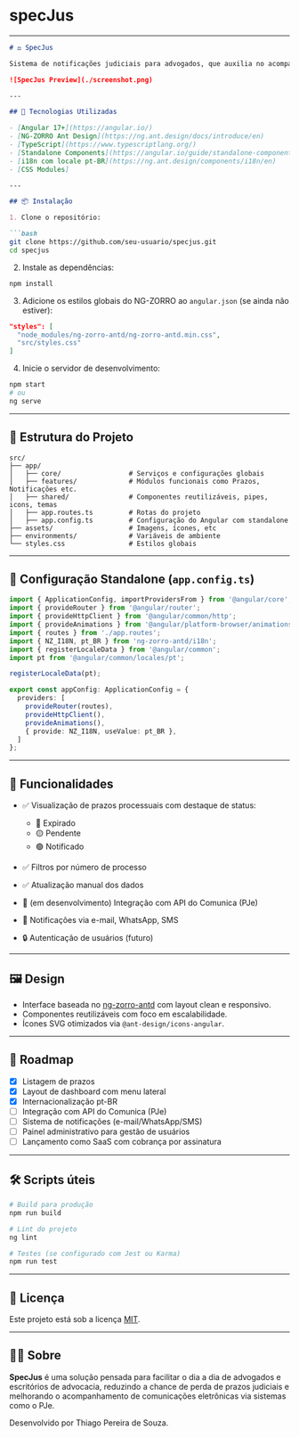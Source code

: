 # specJus
---

````markdown
# ⚖️ SpecJus

Sistema de notificações judiciais para advogados, que auxilia no acompanhamento de **prazos processuais** via uma interface web moderna e responsiva. O objetivo é evitar a perda de prazos importantes com alertas visuais e possibilidade futura de envio por WhatsApp, SMS ou e-mail.

![SpecJus Preview](./screenshot.png)

---

## 🚀 Tecnologias Utilizadas

- [Angular 17+](https://angular.io/)
- [NG-ZORRO Ant Design](https://ng.ant.design/docs/introduce/en)
- [TypeScript](https://www.typescriptlang.org/)
- [Standalone Components](https://angular.io/guide/standalone-components)
- [i18n com locale pt-BR](https://ng.ant.design/components/i18n/en)
- [CSS Modules]

---

## 📦 Instalação

1. Clone o repositório:

```bash
git clone https://github.com/seu-usuario/specjus.git
cd specjus
````

2. Instale as dependências:

```bash
npm install
```

3. Adicione os estilos globais do NG-ZORRO ao `angular.json` (se ainda não estiver):

```json
"styles": [
  "node_modules/ng-zorro-antd/ng-zorro-antd.min.css",
  "src/styles.css"
]
```

4. Inicie o servidor de desenvolvimento:

```bash
npm start
# ou
ng serve
```

---

## 🧠 Estrutura do Projeto

```
src/
├── app/
│   ├── core/                 # Serviços e configurações globais
│   ├── features/             # Módulos funcionais como Prazos, Notificações etc.
│   ├── shared/               # Componentes reutilizáveis, pipes, icons, temas
│   ├── app.routes.ts         # Rotas do projeto
│   ├── app.config.ts         # Configuração do Angular com standalone
├── assets/                   # Imagens, ícones, etc
├── environments/             # Variáveis de ambiente
└── styles.css                # Estilos globais
```

---

## 🔧 Configuração Standalone (`app.config.ts`)

```ts
import { ApplicationConfig, importProvidersFrom } from '@angular/core';
import { provideRouter } from '@angular/router';
import { provideHttpClient } from '@angular/common/http';
import { provideAnimations } from '@angular/platform-browser/animations';
import { routes } from './app.routes';
import { NZ_I18N, pt_BR } from 'ng-zorro-antd/i18n';
import { registerLocaleData } from '@angular/common';
import pt from '@angular/common/locales/pt';

registerLocaleData(pt);

export const appConfig: ApplicationConfig = {
  providers: [
    provideRouter(routes),
    provideHttpClient(),
    provideAnimations(),
    { provide: NZ_I18N, useValue: pt_BR },
  ]
};
```

---

## 🎯 Funcionalidades

* ✅ Visualização de prazos processuais com destaque de status:

  * 🔴 Expirado
  * 🟡 Pendente
  * 🟢 Notificado
* ✅ Filtros por número de processo
* ✅ Atualização manual dos dados
* 🚧 (em desenvolvimento) Integração com API do Comunica (PJe)
* 🚧 Notificações via e-mail, WhatsApp, SMS
* 🔒 Autenticação de usuários (futuro)

---

## 🖼️ Design

* Interface baseada no [ng-zorro-antd](https://ng.ant.design/) com layout clean e responsivo.
* Componentes reutilizáveis com foco em escalabilidade.
* Ícones SVG otimizados via `@ant-design/icons-angular`.

---

## 📅 Roadmap

* [x] Listagem de prazos
* [x] Layout de dashboard com menu lateral
* [x] Internacionalização pt-BR
* [ ] Integração com API do Comunica (PJe)
* [ ] Sistema de notificações (e-mail/WhatsApp/SMS)
* [ ] Painel administrativo para gestão de usuários
* [ ] Lançamento como SaaS com cobrança por assinatura

---

## 🛠️ Scripts úteis

```bash
# Build para produção
npm run build

# Lint do projeto
ng lint

# Testes (se configurado com Jest ou Karma)
npm run test
```

---

## 📄 Licença

Este projeto está sob a licença [MIT](LICENSE).

---

## 👨‍⚖️ Sobre

**SpecJus** é uma solução pensada para facilitar o dia a dia de advogados e escritórios de advocacia, reduzindo a chance de perda de prazos judiciais e melhorando o acompanhamento de comunicações eletrônicas via sistemas como o PJe.

Desenvolvido por Thiago Pereira de Souza.
